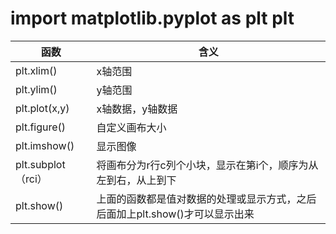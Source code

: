 import matplotlib.pyplot as plt
plt
====
函数|含义
----|----
plt.xlim()|x轴范围
plt.ylim()|y轴范围
plt.plot(x,y)|x轴数据，y轴数据
plt.figure() |自定义画布大小
plt.imshow()|显示图像
plt.subplot（rci）|将画布分为r行c列个小块，显示在第i个，顺序为从左到右，从上到下
plt.show()|上面的函数都是值对数据的处理或显示方式，之后后面加上plt.show()才可以显示出来

